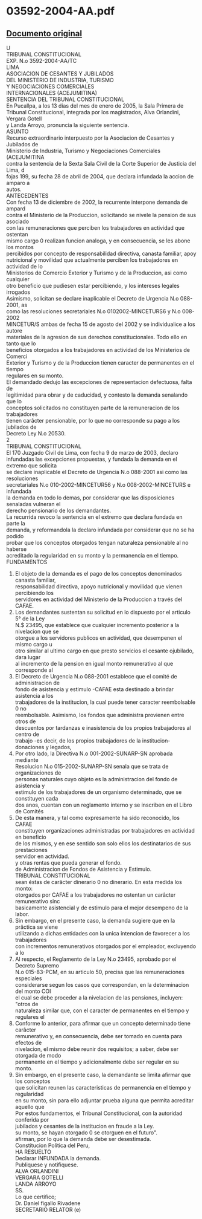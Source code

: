 
03592-2004-AA.pdf
=================
  
[Documento original](https://tc.gob.pe/jurisprudencia/2005/03592-2004-AA.pdf)  
---  
U  
TRIBUNAL CONSTITUCIONAL  
EXP. N.o 3592-2004-AA/TC  
LIMA  
ASOCIACION DE CESANTES Y JUBILADOS  
DEL MINISTERIO DE INDUSTRIA, TURISMO  
Y NEGOCIACIONES COMERCIALES  
INTERNACIONALES (ACEJUMITINA)  
SENTENCIA DEL TRIBUNAL CONSTITUCIONAL  
En Pucallpa, a los 13 dias del mes de enero de 2005, la Sala Primera de  
Tribunal Constitucional, integrada por los magistrados, Alva Orlandini, Vergara Gotell  
y Landa Arroyo, pronuncia la siguiente sentencia.  
ASUNTO  
Recurso extraordinario interpuesto por la Asociacion de Cesantes y Jubilados de  
Ministerio de Industria, Turismo y Negociaciones Comerciales (ACEJUMITINA  
contra la sentencia de la Sexta Sala Civil de la Corte Superior de Justicia del Lima, d  
fojas 199, su fecha 28 de abril de 2004, que declara infundada la accion de amparo a  
autos.  
ANTECEDENTES  
Con fecha 13 de diciembre de 2002, la recurrente interpone demanda de ampard  
contra el Ministerio de la Produccion, solicitando se nivele la pension de sus asociado  
con las remuneraciones que perciben los trabajadores en actividad que ostentan  
mismo cargo 0 realizan funcion analoga, y en consecuencia, se les abone los montos  
percibidos por concepto de responsabilidad directiva, canasta familiar, apoy  
nutricional y movilidad que actualmente perciben los trabajadores en actividad de lo  
Ministerios de Comercio Exterior y Turismo y de la Produccion, asi como cualquier  
otro beneficio que pudiesen estar percibiendo, y los intereses legales irrogados  
Asimismo, solicitan se declare inaplicable el Decreto de Urgencia N.o 088-2001, as  
como las resoluciones secretariales N.o 0102002-MINCETURS6 y N.o 008-2002  
MINCETUR/S ambas de fecha 15 de agosto del 2002 y se individualice a los autore  
materiales de la agresion de sus derechos constitucionales. Todo ello en tanto que lo  
beneficios otorgados a los trabajadores en actividad de los Ministerios de Comerci  
Exterior y Turismo y de la Produccion tienen caracter de permanentes en el tiempo  
regulares en su monto.  
El demandado dedujo las excepciones de representacion defectuosa, falta de  
legitimidad para obrar y de caducidad, y contesto la demanda senalando que lo  
conceptos solicitados no constituyen parte de la remuneracion de los trabajadores  
tienen carâcter pensionable, por lo que no corresponde su pago a los jubilados de  
Decreto Ley N.o 20530.  
2  
TRIBUNAL CONSTITUCIONAL  
El 170 Juzgado Civil de Lima, con fecha 9 de marzo de 2003, declaro  
infundadas las excepciones propuestas, y fundada la demanda en el extremo que solicita  
se declare inaplicable el Decreto de Urgencia N.o 088-2001 asi como las resoluciones  
secretariales N.o 010-2002-MINCETUR56 y N.o 008-2002-MINCETURS e infundada  
la demanda en todo lo demas, por considerar que las disposiciones senaladas vulneran el  
derecho pensionario de los demandantes.  
La recurrida revoco la sentencia en el extremo que declara fundada en parte la  
demanda, y reformandola la declaro infundada por considerar que no se ha podido  
probar que los conceptos otorgados tengan naturaleza pensionable al no haberse  
acreditado la regularidad en su monto y la permanencia en el tiempo.  
FUNDAMENTOS  
1. El objeto de la demanda es el pago de los conceptos denominados canasta familiar,  
responsabilidad directiva, apoyo nutricional y movilidad que vienen percibiendo los  
servidores en actividad del Ministerio de la Produccion a través del CAFAE.  
2. Los demandantes sustentan su solicitud en lo dispuesto por el articulo 5° de la Ley  
N.$ 23495, que establece que cualquier incremento posterior a la nivelacion que se  
otorgue a los servidores publicos en actividad, que desempenen el mismo cargo u  
otro similar al ultimo cargo en que presto servicios el cesante ojubilado, dara lugar  
al incremento de la pension en igual monto remunerativo al que corresponde al  
3. El Decreto de Urgencia N.o 088-2001 establece que el comité de administracion de  
fondo de asistencia y estimulo -CAFAE esta destinado a brindar asistencia a los  
trabajadores de la institucion, la cual puede tener caracter reembolsable 0 no  
reembolsable. Asimismo, los fondos que administra provienen entre otros de  
descuentos por tardanzas e inasistencia de los propios trabajadores al centro de  
trabajo -es decir, de los propios trabajadores de la institucion- donaciones y legados,  
4. Por otro lado, la Directiva N.o 001-2002-SUNARP-SN aprobada mediante  
Resolucion N.o 015-2002-SUNARP-SN senala que se trata de organizaciones de  
personas naturales cuyo objeto es la administracion del fondo de asistencia y  
estimulo de los trabajadores de un organismo determinado, que se constituyen cada  
dos anos, cuentan con un reglamento interno y se inscriben en el Libro de Comités  
5. De esta manera, y tal como expresamente ha sido reconocido, los CAFAE  
constituyen organizaciones administradas por trabajadores en actividad en beneficio  
de los mismos, y en ese sentido son solo ellos los destinatarios de sus prestaciones  
servidor en actividad.  
y otras rentas que pueda generar el fondo.  
de Administracion de Fondos de Asistencia y Estimulo.  
TRIBUNAL CONSTITUCIONAL  
sean éstas de carâcter dinerario 0 no dinerario. En esta medida los monto:  
otorgados por CAFAE a los trabajadores no ostentan un carâcter remunerativo sinc  
basicamente asistencial y de estimulo para el mejor desempeno de la labor.  
6. Sin embargo, en el presente caso, la demanda sugiere que en la prâctica se viene  
utilizando a dichas entidades con la unica intencion de favorecer a los trabajadores  
con incrementos remunerativos otorgados por el empleador, excluyendo a lo  
7. Al respecto, el Reglamento de la Ley N.o 23495, aprobado por el Decreto Supremo  
N.o 015-83-PCM, en su articulo 50, precisa que las remuneraciones especiales  
considerarse segun los casos que correspondan, en la determinacion del monto COI  
el cual se debe proceder a la nivelacion de las pensiones, incluyen: "otros de  
naturaleza similar que, con el caracter de permanentes en el tiempo y regulares el  
8. Conforme lo anterior, para afirmar que un concepto determinado tiene carâcter  
remunerativo y, en consecuencia, debe ser tomado en cuenta para efectos de  
nivelacion, el mismo debe reunir dos requisitos; a saber, debe ser otorgada de modo  
permanente en el tiempo y adicionalmente debe ser regular en su monto.  
9. Sin embargo, en el presente caso, la demandante se limita afirmar que los conceptos  
que solicitan reunen las caracteristicas de permanencia en el tiempo y regularidad  
en su monto, sin para ello adjuntar prueba alguna que permita acreditar aquello que  
Por estos fundamentos, el Tribunal Constitucional, con la autoridad conferida por  
jubilados y cesantes de la institucion en fraude a la Ley.  
su monto, se hayan otorgado 0 se otorguen en el futuro".  
afirman, por lo que la demanda debe ser desestimada.  
Constitucion Politica del Peru,  
HA RESUELTO  
Declarar INFUNDADA la demanda.  
Publiquese y notifiquese.  
ALVA ORLANDINI  
VERGARA GOTELLI  
LANDA ARROYO  
SS.  
Lo que certifico;  
Dr. Daniel figallo Rivadene  
SECRETARIO RELATOR (e)
